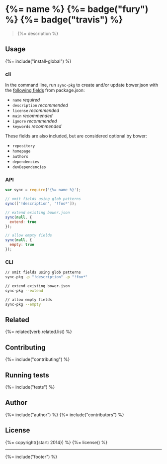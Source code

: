 # {%= name %} {%= badge("fury") %} {%= badge("travis") %}

> {%= description %}

## Usage

{%= include("install-global") %}

### cli

In the command line, run `sync-pkg` to create and/or update bower.json with the [following fields](https://github.com/bower/bower.json-spec) from package.json:

- `name` _required_
- `description` _recommended_
- `license` _recommended_
- `main` _recommended_
- `ignore` _recommended_
- `keywords` _recommended_

These fields are also included, but are considered optional by bower:

- `repository`
- `homepage`
- `authors`
- `dependencies`
- `devDependencies`

### API

```js
var sync = require('{%= name %}');

// omit fields using glob patterns
sync(['!description', '!foo*']);

// extend existing bower.json
sync(null, {
  extend: true
});

// allow empty fields
sync(null, {
  empty: true
});
```

### CLI

```sh
// omit fields using glob patterns
sync-pkg -p "!description" -p "!foo*"

// extend existing bower.json
sync-pkg --extend

// allow empty fields
sync-pkg --empty
```

## Related
{%= related(verb.related.list) %}

## Contributing
{%= include("contributing") %}

## Running tests
{%= include("tests") %}

## Author
{%= include("author") %}
{%= include("contributors") %}

## License
{%= copyright({start: 2014}) %}
{%= license() %}

***

{%= include("footer") %}
